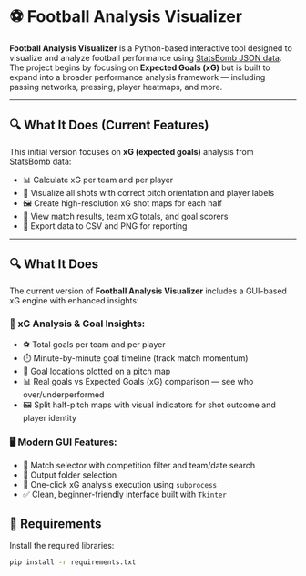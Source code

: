 # ⚽ Football Analysis Visualizer

**Football Analysis Visualizer** is a Python-based interactive tool designed to visualize and analyze football performance using [StatsBomb JSON data](https://info.hudl.com/). The project begins by focusing on **Expected Goals (xG)** but is built to expand into a broader performance analysis framework — including passing networks, pressing, player heatmaps, and more.

---

## 🔍 What It Does (Current Features)

This initial version focuses on **xG (expected goals)** analysis from StatsBomb data:
- 📊 Calculate xG per team and per player
- 🎯 Visualize all shots with correct pitch orientation and player labels
- 🖼 Create high-resolution xG shot maps for each half
- 📝 View match results, team xG totals, and goal scorers
- 💾 Export data to CSV and PNG for reporting

---

## 🔍 What It Does

The current version of **Football Analysis Visualizer** includes a GUI-based xG engine with enhanced insights:

### 🎯 xG Analysis & Goal Insights:

- ⚽ Total goals per team and per player
- ⏱️ Minute-by-minute goal timeline (track match momentum)
- 📍 Goal locations plotted on a pitch map
- 📊 Real goals vs Expected Goals (xG) comparison — see who over/underperformed
- 🖼️ Split half-pitch maps with visual indicators for shot outcome and player identity

### 🖥️ Modern GUI Features:

- 🔎 Match selector with competition filter and team/date search
- 📂 Output folder selection
- 🚀 One-click xG analysis execution using `subprocess`
- ✅ Clean, beginner-friendly interface built with `Tkinter`


## 🔧 Requirements

Install the required libraries:

```bash
pip install -r requirements.txt


